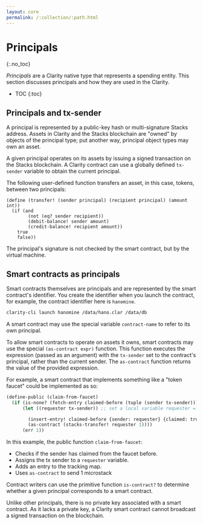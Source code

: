 ```yaml
---
layout: core
permalink: /:collection/:path.html
---
```

# Principals
{:.no_toc}

_Principals_ are a Clarity native type that represents a spending entity. This section discusses principals and how they are used in the Clarity.  

* TOC
{:toc}


## Principals and tx-sender

A principal is represented by a public-key hash or multi-signature Stacks address. Assets in Clarity and the Stacks blockchain are "owned" by objects of the principal type; put another way, principal object types may own an asset. 

A given principal operates on its assets by issuing a signed transaction on the Stacks blockchain. A Clarity contract can use a globally defined `tx-sender` variable to obtain the current principal.

The following user-defined function transfers an asset, in this case, tokens, between two principals:

```
(define (transfer! (sender principal) (recipient principal) (amount int))
  (if (and
        (not (eq? sender recipient))
        (debit-balance! sender amount)
        (credit-balance! recipient amount))
    true
    false))
```

The principal's signature is not checked by the smart contract, but by the virtual machine.


## Smart contracts as principals

Smart contracts themselves are principals and are represented by the smart contract's identifier. You create the identifier when you launch the contract, for example, the contract identifier here is `hanomine`.

```bash
clarity-cli launch hanomine /data/hano.clar /data/db
```

A smart contract may use the special variable `contract-name` to refer to its own principal.

To allow smart contracts to operate on assets it owns, smart contracts may use the special `(as-contract expr)` function. This function executes the expression (passed as an argument) with the `tx-sender` set to the contract's principal, rather than the current sender. The `as-contract` function returns the value of the provided expression.

For example, a smart contract that implements something like a "token faucet" could be implemented as so:

```cl
(define-public (claim-from-faucet)
  (if (is-none? (fetch-entry claimed-before (tuple (sender tx-sender))))
      (let ((requester tx-sender)) ;; set a local variable requester = tx-sender

        (insert-entry! claimed-before {sender: requester} {claimed: true})
        (as-contract (stacks-transfer! requester 1))))
      (err 1))
```

In this example, the public function `claim-from-faucet`:

* Checks if the sender has claimed from the faucet before.
* Assigns the tx sender to a `requester` variable.
* Adds an entry to the tracking map.
* Uses `as-contract` to send 1 microstack

Contract writers can use the primitive function `is-contract?` to determine whether a given principal corresponds to a smart contract.

Unlike other principals, there is no private key associated with a smart contract. As it lacks a private key, a Clarity smart contract cannot broadcast a signed transaction on the blockchain.

